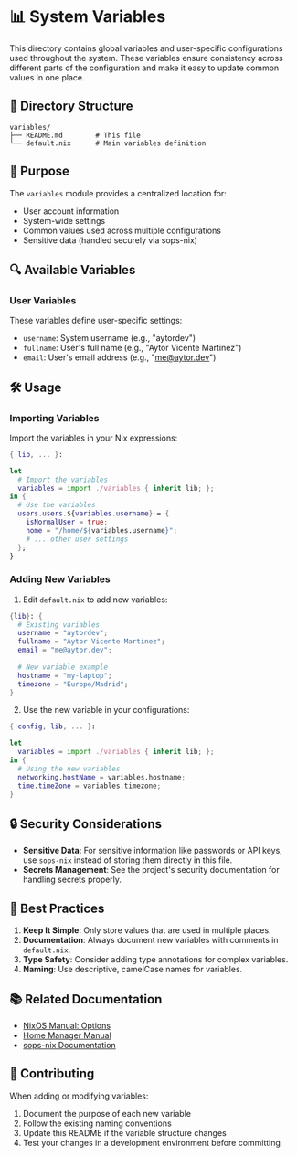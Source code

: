 # 📊 System Variables

This directory contains global variables and user-specific configurations used throughout the system. These variables ensure consistency across different parts of the configuration and make it easy to update common values in one place.

## 📁 Directory Structure

```
variables/
├── README.md        # This file
└── default.nix      # Main variables definition
```

## 🎯 Purpose

The `variables` module provides a centralized location for:

- User account information
- System-wide settings
- Common values used across multiple configurations
- Sensitive data (handled securely via sops-nix)

## 🔍 Available Variables

### User Variables

These variables define user-specific settings:

- `username`: System username (e.g., "aytordev")
- `fullname`: User's full name (e.g., "Aytor Vicente Martinez")
- `email`: User's email address (e.g., "me@aytor.dev")

## 🛠 Usage

### Importing Variables

Import the variables in your Nix expressions:

```nix
{ lib, ... }:

let
  # Import the variables
  variables = import ./variables { inherit lib; };
in {
  # Use the variables
  users.users.${variables.username} = {
    isNormalUser = true;
    home = "/home/${variables.username}";
    # ... other user settings
  };
}
```

### Adding New Variables

1. Edit `default.nix` to add new variables:

```nix
{lib}: {
  # Existing variables
  username = "aytordev";
  fullname = "Aytor Vicente Martinez";
  email = "me@aytor.dev";
  
  # New variable example
  hostname = "my-laptop";
  timezone = "Europe/Madrid";
}
```

2. Use the new variable in your configurations:

```nix
{ config, lib, ... }:

let
  variables = import ./variables { inherit lib; };
in {
  # Using the new variables
  networking.hostName = variables.hostname;
  time.timeZone = variables.timezone;
}
```

## 🔒 Security Considerations

- **Sensitive Data**: For sensitive information like passwords or API keys, use `sops-nix` instead of storing them directly in this file.
- **Secrets Management**: See the project's security documentation for handling secrets properly.

## 🔄 Best Practices

1. **Keep It Simple**: Only store values that are used in multiple places.
2. **Documentation**: Always document new variables with comments in `default.nix`.
3. **Type Safety**: Consider adding type annotations for complex variables.
4. **Naming**: Use descriptive, camelCase names for variables.

## 📚 Related Documentation

- [NixOS Manual: Options](https://nixos.org/manual/nixos/stable/options.html)
- [Home Manager Manual](https://nix-community.github.io/home-manager/)
- [sops-nix Documentation](https://github.com/Mic92/sops-nix)

## 🤝 Contributing

When adding or modifying variables:

1. Document the purpose of each new variable
2. Follow the existing naming conventions
3. Update this README if the variable structure changes
4. Test your changes in a development environment before committing
